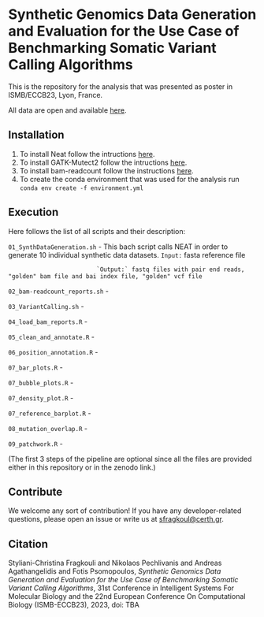 # Synthetic Genomics Data Generation and Evaluation for the Use Case of Benchmarking Somatic Variant Calling Algorithms


This is the repository for the analysis that was presented as poster in ISMB/ECCB23, Lyon, France.

All data are open and available [here](https://zenodo.org/record/8095898).



## Installation
1. To install Neat follow the intructions [here](https://github.com/ncsa/NEAT/blob/master/README.md#installation).
2. To install GATK-Mutect2 follow the intructions [here](https://gatk.broadinstitute.org/hc/en-us/articles/360036194592-Getting-started-with-GATK4).
3. To install bam-readcount follow the instructions [here](https://github.com/genome/bam-readcount/tree/master#installation).
4. To create the conda environment that was used for the analysis run `conda env create -f environment.yml`


## Execution
Here follows the list of all scripts and their description:

`01_SynthDataGeneration.sh` - This bach script calls NEAT in order to generate 10 individual synthetic data datasets.
							 `Input:` fasta reference file
							 
							 `Output:` fastq files with pair end reads, "golden" bam file and bai index file, "golden" vcf file

`02_bam-readcount_reports.sh` - 

`03_VariantCalling.sh` - 

`04_load_bam_reports.R` - 

`05_clean_and_annotate.R` - 

`06_position_annotation.R` - 

`07_bar_plots.R` - 

`07_bubble_plots.R` - 

`07_density_plot.R` - 

`07_reference_barplot.R` - 

`08_mutation_overlap.R` - 

`09_patchwork.R` - 

(The first 3 steps of the pipeline are optional since all the files are provided either in this repository or in the zenodo link.)


## Contribute

We welcome any sort of contribution!
If you have any developer-related questions, please open an issue or write us at sfragkoul@certh.gr.


## Citation
Styliani-Christina Fragkouli and Nikolaos Pechlivanis and Andreas Agathangelidis and Fotis Psomopoulos, *Synthetic Genomics Data Generation and Evaluation for the Use Case of Benchmarking Somatic Variant Calling Algorithms*, 31st Conference in Intelligent Systems For Molecular Biology and the 22nd European Conference On Computational Biology (ISΜB-ECCB23), 2023, doi: TBA


